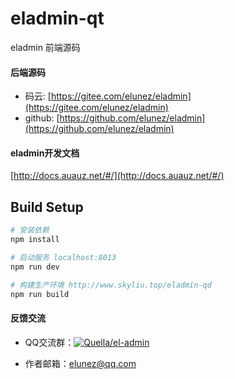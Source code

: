 # eladmin-qt

eladmin 前端源码

#### 后端源码
- 码云: [https://gitee.com/elunez/eladmin](https://gitee.com/elunez/eladmin)
- github: [https://github.com/elunez/eladmin](https://github.com/elunez/eladmin)

#### eladmin开发文档
[http://docs.auauz.net/#/](http://docs.auauz.net/#/)

## Build Setup
``` bash
# 安装依赖
npm install

# 启动服务 localhost:8013
npm run dev

# 构建生产环境 http://www.skyliu.top/eladmin-qd
npm run build
```

#### 反馈交流

- QQ交流群：<a target="_blank" href="//shang.qq.com/wpa/qunwpa?idkey=90830191a40600e3a07acdcc4864890fca50c8e3ca1772e7e288a561d576f6c4"><img border="0" src="//pub.idqqimg.com/wpa/images/group.png" alt="Quella/el-admin" title="Quella/el-admin"></a>

- 作者邮箱：elunez@qq.com